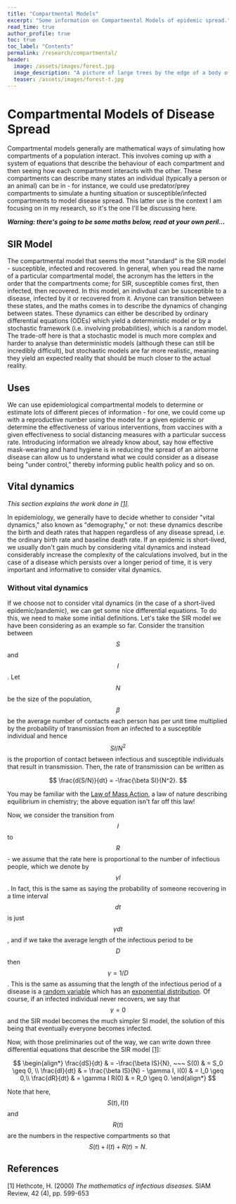 ```yaml
---
title: "Compartmental Models"
excerpt: "Some information on Compartmental Models of epidemic spread."
read_time: true
author_profile: true
toc: true
toc_label: "Contents"
permalink: /research/compartmental/
header:
  image: /assets/images/forest.jpg
  image_description: "A picture of large trees by the edge of a body of water"
  teaser: /assets/images/forest-t.jpg
---
```


# Compartmental Models of Disease Spread

Compartmental models generally are mathematical ways of simulating how compartments of a population interact. This involves coming up with a system of equations that describe the behaviour of each compartment and then seeing how each compartment interacts with the other. These compartments can describe many states an individual (typically a person or an animal) can be in - for instance, we could use predator/prey compartments to simulate a hunting situation or susceptible/infected compartments to model disease spread. This latter use is the context I am focusing on in my research, so it's the one I'll be discussing here.

_**Warning: there's going to be some maths below, read at your own peril...**_

## SIR Model

The compartmental model that seems the most "standard" is the SIR model - susceptible, infected and recovered. In general, when you read the name of a particular compartmental model, the acronym has the letters in the order that the compartments come; for SIR, susceptible comes first, then infected, then recovered. In this model, an indivdual can be susceptible to a disease, infected by it or recovered from it. Anyone can transition between these states, and the maths comes in to describe the dynamics of changing between states. These dynamics can either be described by ordinary differential equations (ODEs) which yield a deterministic model or by a stochastic framework (i.e. involving probabilities), which is a random model. The trade-off here is that a stochastic model is much more complex and harder to analyse than deterministic models (although these can still be incredibly difficult), but stochastic models are far more realistic, meaning they yield an expected reality that should be much closer to the actual reality.

## Uses

We can use epidemiological compartmental models to determine or estimate lots of different pieces of information - for one, we could come up with a reproductive number using the model for a given epidemic or determine the effectiveness of various interventions, from vaccines with a given effectiveness to social distancing measures with a particular success rate. Introducing information we already know about, say how effective mask-wearing and hand hygiene is in reducing the spread of an airborne disease can allow us to understand what we could consider as a disease being "under control," thereby informing public health policy and so on.

## Vital dynamics

_This section explains the work done in [[1]](#1)._

In epidemiology, we generally have to decide whether to consider "vital dynamics," also known as "demography," or not: these dynamics describe the birth and death rates that happen regardless of any disease spread, i.e. the ordinary birth rate and baseline death rate. If an epidemic is short-lived, we usually don't gain much by considering vital dynamics and instead considerably increase the complexity of the calculations involved, but in the case of a disease which persists over a longer period of time, it is very important and informative to consider vital dynamics.

### Without vital dynamics

If we choose not to consider vital dynamics (in the case of a short-lived epidemic/pandemic), we can get some nice differential equations. To do this, we need to make some initial definitions. Let's take the SIR model we have been considering as an example so far. Consider the transition between $$S$$ and $$I$$. Let $$N$$ be the size of the population, $$\beta$$ be the average number of contacts each person has per unit time multiplied by the probability of transmission from an infected to a susceptible individual and hence $$SI/{N^2}$$ is the proportion of contact between infectious and susceptible individuals that result in transmission. Then, the rate of transmission can be written as

$$
\frac{d(S/N)}{dt} = -\frac{\beta SI}{N^2}.
$$

You may be familiar with the [Law of Mass Action](https://chem.libretexts.org/Bookshelves/Physical_and_Theoretical_Chemistry_Textbook_Maps/Supplemental_Modules_(Physical_and_Theoretical_Chemistry)/Equilibria/Chemical_Equilibria/Mass_Action_Law), a law of nature describing equilibrium in chemistry; the above equation isn't far off this law!

Now, we consider the transition from $$I$$ to $$R$$ - we assume that the rate here is proportional to the number of infectious people, which we denote by $$\gamma I$$. In fact, this is the same as saying the probability of someone recovering in a time interval $$dt$$ is just $$\gamma dt$$, and if we take the average length of the infectious period to be $$D$$ then $$\gamma = 1/D$$. This is the same as assuming that the length of the infectious period of a disease is a [random variable](https://www.britannica.com/science/statistics/Random-variables-and-probability-distributions) which has an [exponential distribution](https://mathworld.wolfram.com/ExponentialDistribution.html). Of course, if an infected individual never recovers, we say that $$\gamma = 0$$ and the SIR model becomes the much simpler SI model, the solution of this being that eventually everyone becomes infected.

Now, with those preliminaries out of the way, we can write down three differential equations that describe the SIR model [[1]](#1):

$$
\begin{align*}
\frac{dS}{dt} & = -\frac{\beta IS}{N},       ~~~  S(0) & = S_0 \geq 0, \\
\frac{dI}{dt} & = \frac{\beta IS}{N} - \gamma I,  I(0) & = I_0 \geq 0,\\
\frac{dR}{dt} & = \gamma I                        R(0) & = R_0 \geq 0.
\end{align*}
$$

Note that here, $$S(t), I(t)$$ and $$R(t)$$ are the numbers in the respective compartments so that $$S(t) + I(t) + R(t) = N.$$







## References
<a id="1">[1]</a> 
Hethcote, H. (2000) 
_The mathematics of infectious diseases._
SIAM Review, 42 (4), pp. 599-653
